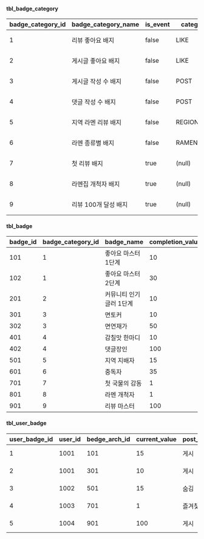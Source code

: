 #### tbl_badge_category
|badge_category_id|badge_category_name|is_event|category_group|badge_description|
|---|---|---|---|---|
|1|리뷰 좋아요 배지|false|LIKE|리뷰 좋아요 수에 따라 지급|
|2|게시글 좋아요 배지|false|LIKE|게시글 좋아요 수에 따라 지급|
|3|게시글 작성 수 배지|false|POST|게시글 누적 수에 따라 지급|
|4|댓글 작성 수 배지|false|POST|댓글 누적 수에 따라 지급|
|5|지역 라멘 리뷰 배지|false|REGION|지역별 리뷰 누적 수 기준|
|6|라멘 종류별 배지|false|RAMEN_CATEGORY|라멘 종류별 리뷰 수 기준|
|7|첫 리뷰 배지|true|(null)|매장 첫 리뷰 작성 시 지급|
|8|라멘집 개척자 배지|true|(null)|처음으로 매장 등록 시 지급|
|9|리뷰 100개 달성 배지|true|(null)|리뷰 총 수 100개 달성 시 지급|

#### tbl_badge
|badge_id|badge_category_id|badge_name|completion_value|badge_level|region_sido|ramen_category|active_status|
|---|---|---|---|---|---|---|---|
|101|1|좋아요 마스터 1단계|10|1|-|-|true|
|102|1|좋아요 마스터 2단계|30|2|-|-|true|
|201|2|커뮤니티 인기글러 1단계|10|1|-|-|true|
|301|3|면토커|10|1|-|-|true|
|302|3|면연재가|50|2|-|-|true|
|401|4|감칠맛 한마디|10|1|-|-|true|
|402|4|댓글장인|100|3|-|-|true|
|501|5|지역 지배자|15|3|SEOUL|-|true|
|601|6|중독자|35|3|-|돈코츠|true|
|701|7|첫 국물의 감동|1|1|-|-|true|
|801|8|라멘 개척자|1|1|-|-|true|
|901|9|리뷰 마스터|100|1|-|-|true|

#### tbl_user_badge
| user_badge_id | user_id | bedge_arch_id | current_value | post_status | obtained_at |
| ------------- | ------- | ------------- | ------------- | ----------- | ----------- |
| 1             | 1001    | 101           | 15            | 게시          | 2025-06-20  |
| 2             | 1001    | 301           | 10            | 게시          | 2025-06-21  |
| 3             | 1002    | 501           | 15            | 숨김          | 2025-06-22  |
| 4             | 1003    | 701           | 1             | 즐겨찾기        | 2025-06-23  |
| 5             | 1004    | 901           | 100           | 게시          | 2025-06-24  |